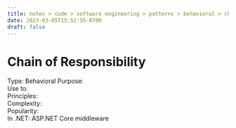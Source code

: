 ```yaml
---
title: notes > code > software engineering > patterns > behavioral > chain of responsibility
date: 2023-03-05T15:52:55-0700
draft: false
---
```

# Chain of Responsibility
Type: Behavioral
Purpose:  
Use to:  
Principles:  
Complexity:  
Popularity:    
In .NET: ASP.NET Core middleware  
